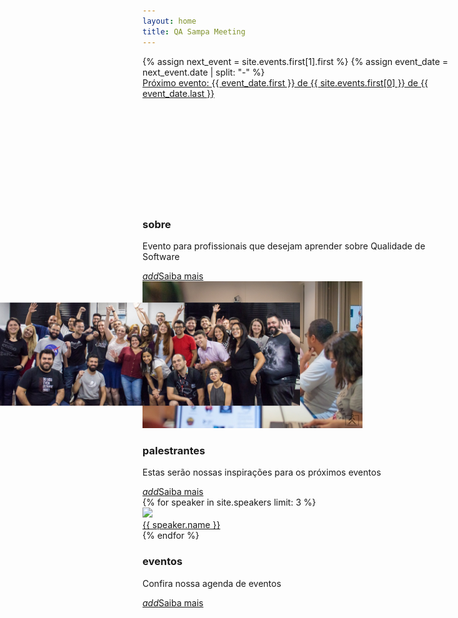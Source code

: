 ```yaml
---
layout: home
title: QA Sampa Meeting
---
```


<div id="index-banner" class="parallax-container">
  <div class="section no-pad-bot">
    <div class="container">
      {% assign next_event = site.events.first[1].first %}
      {% assign event_date = next_event.date | split: "-" %}
      <div class="row center">
        <a href="/events" id="download-button" class="btn-large waves-effect waves-light teal lighten-1">
          Próximo evento: {{ event_date.first }} de {{ site.events.first[0] }} de {{ event_date.last }}
        </a>
      </div>
    </div>
  </div>
  <div class="parallax"><img src="assets/img/folks.jpg" alt="Unsplashed background img 1" style="transform: translate3d(-50%, 326.131px, 0px); opacity: 1;"></div>
</div>

<div class="container">
  <!-- ABOUT -->
  <div class="row">
    <div class="col s12"><h3><strong>sobre</strong></h3></div>
  </div>
  <div class="row">
    <div class="col s12 m6">
      <p class="flow-text">Evento para profissionais que desejam aprender sobre Qualidade de Software</p>
      <a href="/about" class="waves-effect waves-light btn"><i class="material-icons right">add</i>Saiba mais</a>
    </div>
    <div class="col s6 center hide-on-small-only">
      <a href="/about"><img src="/assets/img/home-about.jpg"></a>
    </div>
  </div>
  <div class="divider"></div>

  <!-- SPEAKERS -->
  <div class="row">
    <div class="col s12"><h3><strong>palestrantes</strong></h3></div>
  </div>
  <div class="row">
    <div class="col s12 m6">
      <p class="flow-text">Estas serão nossas inspirações para os próximos eventos</p>
      <a href="/speakers" class="waves-effect waves-light btn"><i class="material-icons right">add</i>Saiba mais</a>
    </div>
    {% for speaker in site.speakers limit: 3 %}
      <div class="col s2 hide-on-small-only">
        <div class="card">
          <div class="card-image">
            <a href="/speakers">
              <img src="/assets/img/speakers/{{ speaker.image }}">
            </a>
          </div>
          <div class="card-content center">
            <a href="/speakers" class="teal-text">{{ speaker.name }}</a>
          </div>
        </div>
      </div>
    {% endfor %}
  </div>
  <div class="divider"></div>

  <!-- EVENTS -->
  <div class="row">
    <div class="col s12"><h3><strong>eventos</strong></h3></div>
  </div>
  <div class="row">
    <div class="col s12 m6">
      <p class="flow-text">Confira nossa agenda de eventos</p>
      <a href="/events" class="waves-effect waves-light btn"><i class="material-icons right">add</i>Saiba mais</a>
    </div>
  </div>
</div>